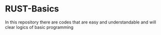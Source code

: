 # RUST-Basics
In this repository there are codes that are easy and understandable and will clear logics of basic programming
